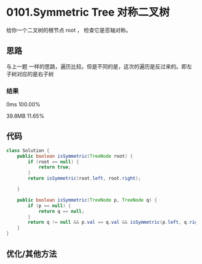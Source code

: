 # 0101.Symmetric Tree 对称二叉树

给你一个二叉树的根节点 root ， 检查它是否轴对称。


## 思路
与上一题 一样的思路，遍历比较。但是不同的是，这次的遍历是反过来的。即左子树对应的是右子树

### 结果
0ms  100.00%

39.8MB  11.65%

## 代码
```java
class Solution {
    public boolean isSymmetric(TreeNode root) {
        if (root == null) {
            return true;
        }
        return isSymmetric(root.left, root.right);

    }

    public boolean isSymmetric(TreeNode p, TreeNode q) {
        if (p == null) {
            return q == null;
        }
        return q != null && p.val == q.val && isSymmetric(p.left, q.right) && isSymmetric(p.right, q.left);
    }
}
```

## 优化/其他方法
```java

```
